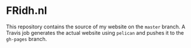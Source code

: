 # FRidh.nl

This repository contains the source of my website on the `master` branch. A Travis
job generates the actual website using `pelican` and pushes it to the `gh-pages` branch.